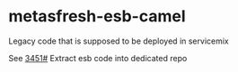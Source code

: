# metasfresh-esb-camel
Legacy code that is supposed to be deployed in servicemix

See [3451#](https://github.com/metasfresh/metasfresh/issues/3451) Extract esb code into dedicated repo
